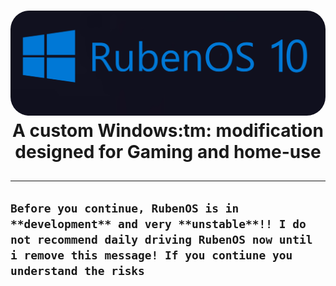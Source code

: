 <h1 align="center">
  <img src="https://github.com/WorldOFWindows/RubenOS/blob/main/rubenos_banner.png?raw=true" "width="50"  style="border-radius: 30px"></a>
A custom Windows:tm: modification designed for Gaming and home-use

##                                                 
---
``Before you continue, RubenOS is in **development** and very **unstable**!! I do not recommend daily driving RubenOS now until i remove this message! If you contiune you understand the risks``
---                                                                                                                                     
 
